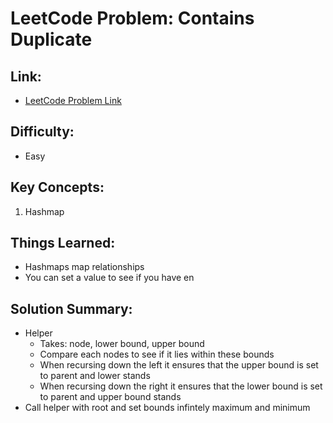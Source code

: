 # LeetCode Problem: Contains Duplicate

## Link:

- [LeetCode Problem Link](https://leetcode.com/problems/contains-duplicate/)

## Difficulty:

- Easy

## Key Concepts:

1. Hashmap

## Things Learned:

- Hashmaps map relationships
- You can set a value to see if you have en

## Solution Summary:

- Helper
  - Takes: node, lower bound, upper bound
  - Compare each nodes to see if it lies within these bounds
  - When recursing down the left it ensures that the upper bound is set to parent and lower stands
  - When recursing down the right it ensures that the lower bound is set to parent and upper bound stands
- Call helper with root and set bounds infintely maximum and minimum
